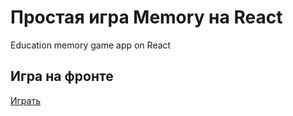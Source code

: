 # Простая игра Memory на React
Education memory game app on React

## Игра на фронте
[Играть](https://aoskin.github.io/memory-game-on-React/)
